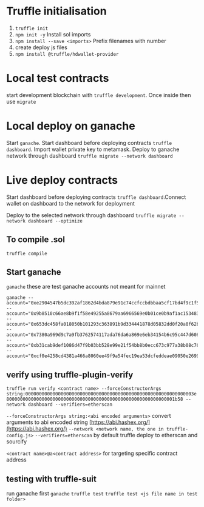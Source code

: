 # Truffle initialisation
1. `truffle init`
2. `npm init -y`
Install sol imports
3. `npm install --save <imports>`
Prefix filenames with number
4. create deploy js files
5. `npm install @truffle/hdwallet-provider`

# Local test contracts
start development blockchain with `truffle development`. Once inside then use `migrate`

# Local deploy on ganache
Start `ganache`. Start dashboard before deploying contracts `truffle dashboard`. Import wallet private key to metamask. Deploy to ganache network through dashboard `truffle migrate --network dashboard`

# Live deploy contracts
Start dashboard before deploying contracts `truffle dashboard`.Connect wallet on dashboard to the network for deployment

Deploy to the selected network through dashboard `truffle migrate --network dashboard --optimize`

## To compile .sol
`truffle compile`

## Start ganache
`ganache`
these are test ganache accounts not meant for mainnet
```
ganache --account="0xe2904547b5dc392af1862d4bda879e91c74ccfccbdbbaa5cf17bd4f9c1f5d72b,1000000000000000000000" --account="0x9b8510c66ae8b9f1f58e49255a8679aa6966569e0b01ce0b9af1ac153483d780,1000000000000000000000" --account="0x653dc458fa018050b101293c363891b9d334441878d05832dd0f20a0f62b22cf,1000000000000000000000" --account="0x7380a969d9c7a9fb3762574117ada76da6a869e6eb34154b6c95c447d6082dc7,1000000000000000000000" --account="0xb31cab9def1086d47f9b03bb528e99e21f54bb8b0ecc673c977a38b08c76a465,1000000000000000000000" --account="0xcf0e4258cd4381a466a8060ee49f9a54fec19ea53dcfeddeae09050e2699c599,1000000000000000000000"
```

## verify using truffle-plugin-verify
`truffle run verify <contract name> --forceConstructorArgs string:00000000000000000000000000000000000000000000000000000000000003e80000000000000000000000000000000000000000000000000000000000001b58 --network dashboard --verifiers=etherscan`

`--forceConstructorArgs string:<abi encoded arguments>` convert arguments to abi encoded string [https://abi.hashex.org/](https://abi.hashex.org/)
`--network <network name, the one in truffle-config.js>`
`--verifiers=etherscan` by default truffle deploy to etherscan and sourcify

`<contract name>@a<contract address>` for targeting specific contract address

## testing with truffle-suit
run ganache first
`ganache`
`truffle test`
`truffle test <js file name in test folder>`